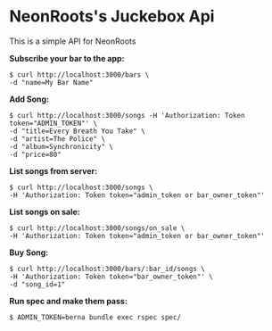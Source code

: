 # NeonRoots's Juckebox Api

This is a simple API for NeonRoots

**Subscribe your bar to the app:**

    $ curl http://localhost:3000/bars \
    -d "name=My Bar Name"

**Add Song:**

    $ curl http://localhost:3000/songs -H 'Authorization: Token token="ADMIN_TOKEN"' \
    -d "title=Every Breath You Take" \
    -d "artist=The Police" \
    -d "album=Synchronicity" \
    -d "price=80"

**List songs from server:**

    $ curl http://localhost:3000/songs \
    -H 'Authorization: Token token="admin_token or bar_owner_token"'

**List songs on sale:**

    $ curl http://localhost:3000/songs/on_sale \
    -H 'Authorization: Token token="admin_token or bar_owner_token"'

**Buy Song:**

    $ curl http://localhost:3000/bars/:bar_id/songs \
    -H 'Authorization: Token token="bar_owner_token"' \
    -d "song_id=1"

**Run spec and make them pass:**

    $ ADMIN_TOKEN=berna bundle exec rspec spec/

